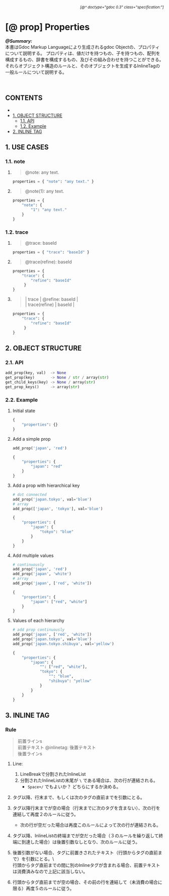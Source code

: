 *<div align=right><small>
[@^ doctype="gdoc 0.3" class="specification:"]
</small></div>*

# [@ prop] Properties

***@Summary:***  \
本書はGdoc Markup Languageにより生成されるgdoc Objectの、プロパティについて説明する。
プロパティは、値だけを持つもの、子を持つもの、配列を構成するもの、辞書を構成するもの、及びその組み合わせを持つことができる。 \
それらオブジェクト構造のルールと、そのオブジェクトを生成するInlineTagの一般ルールについて説明する。

<br>

## CONTENTS <!-- omit in toc -->

- [](#)
- [1. OBJECT STRUCTURE](#1-object-structure)
  - [1.1. API](#11-api)
  - [1.2. Example](#12-example)
- [2. INLINE TAG](#2-inline-tag)

## 1. USE CASES

### 1.1. note

1. > @note: any text.

   ```py
   properties = { "note": "any text." }
   ```

2. > @note(1): any text.

   ```py
   properties = {
       "note": {
           "1": "any text."
       }
   }
   ```

### 1.2. trace

1. > @trace: baseId

   ```py
   properties = { "trace": "baseId" }
   ```

2. > @trace(refine): baseId

   ```py
   properties = {
       "trace": {
           "refine": "baseId"
        }
   }
   ```
 
3. > | trace | @refine: baseId |  \
   > | trace(refine) | baseId |

   ```py
   properties = {
       "trace": {
           "refine": "baseId"
        }
   }
   ```

## 2. OBJECT STRUCTURE

### 2.1. API

```py
add_prop(key, val)  -> None
get_prop(key)       -> None / str / array(str)
get_child_keys(key) -> None / array(str)
get_prop_keys()     -> array(str)
```

### 2.2. Example

1. Initial state

   ```py
   {
       "properties": {}
   }
   ```

2. Add a simple prop

   ```py
   add_prop('japan', 'red')

   {
       "properties": {
           "japan": "red"
       }
   }
   ```

3. Add a prop with hierarchical key

   ```py
   # dot connected
   add_prop('japan.tokyo', val='blue')
   # array
   add_prop(['japan', 'tokyo'], val='blue')

   {
       "properties": {
           "japan": {
               "tokyo": "blue"
           }
       }
   }
   ```

4. Add multiple values

   ```py
   # continuously
   add_prop('japan', 'red')
   add_prop('japan', 'white')
   # array
   add_prop('japan', ['red', 'white'])

   {
       "properties": {
           "japan": ["red", "white"]
       }
   }
   ```

5. Values of each hierarchy

   ```py
   # add prop continuously
   add_prop('japan', ['red', 'white'])
   add_prop('japan.tokyo', val='blue')
   add_prop('japan.tokyo.shibuya', val='yellow')

   {
       "properties": {
           "japan": {
               "": ["red", "white"],
               "tokyo": {
                   "": "blue",
                   "shibuya": "yellow"
               }
           }
       }
   }
   ```


## 3. INLINE TAG

### Rule

> 前置ラインs \
> 前置テキスト @inlinetag: 後置テキスト \
> 後置ラインs

1. Line:
   1. LineBreakで分割されたInlineList
   2. 分割されたInlineListの末尾が `\` である場合は、次の行が連結される。
      - `Space+/` でもよいか？ どちらにするか決める。

2. タグ以降、行末まで、もしくは次のタグの直前までを引数にとる。

3. タグ以降行末までが空の場合（行末までに次のタグを含まない）、次の行を連結して再度２のルールに従う。
   - 次の行が空だった場合は再度このルールによって次の行が連結される。

4. タグ以降、InlineListの終端までが空だった場合（３のルールを繰り返して終端に到達した場合）は後置引数なしとなり、次のルールに従う。

5. 後置引数がない場合、タグに前置きされたテキスト（行頭からタグの直前まで）を引数にとる。\\\
   行頭からタグ直前までの間に別のInlineタグが含まれる場合、前置テキストは消費済みなので上記に該当しない。

6. 行頭からタグ直前までが空の場合、その前の行を連結して（未消費の場合に限る）再度５のルールに従う。
